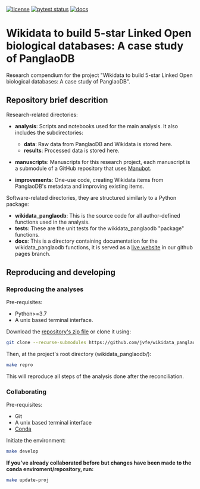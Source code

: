 <!-- badges start -->
[![license](https://img.shields.io/badge/license-BSD%202--Clause-green)](https://github.com/jvfe/wikidata_panglaodb/blob/master/LICENSE)
[![pytest status](https://github.com/jvfe/wikidata_panglaodb/workflows/wikidata_panglaodb/badge.svg)](https://github.com/jvfe/wikidata_panglaodb/actions)
[![docs](https://github.com/jvfe/wikidata_panglaodb/workflows/docs/badge.svg)](https://jvfe.github.io/wikidata_panglaodb/)
<!-- badges end -->

# Wikidata to build 5-star Linked Open biological databases: A case study of PanglaoDB

Research compendium for the project "Wikidata to build 5-star Linked Open biological databases: A case study of PanglaoDB".

## Repository brief descrition

Research-related directories:

* **analysis**: Scripts and notebooks used for the main analysis. It also includes the subdirectories:

    * **data**: Raw data from PanglaoDB and Wikidata is stored here.
    * **results**: Processed data is stored here.

* **manuscripts**: Manuscripts for this research project, each manuscript is a submodule of a GitHub repository that uses 
    [Manubot](https://github.com/manubot/manubot).

* **improvements**: One-use code, creating Wikidata items from PanglaoDB's metadata and improving existing items.

Software-related directories, they are structured similarly to a Python package:

* **wikidata_panglaodb**: This is the source code for all author-defined functions used in the analysis.
* **tests**: These are the unit tests for the wikidata_panglaodb "package" functions.
* **docs**: This is a directory containing documentation for the wikidata_panglaodb functions, it is served as
    a [live website](http://jvfe.github.io/wikidata_panglaodb) in our github pages branch.

## Reproducing and developing

### Reproducing the analyses

Pre-requisites:

* Python>=3.7
* A unix based terminal interface.

Download the [repository's zip file](https://github.com/jvfe/wikidata_panglaodb/archive/master.zip) or clone it using:

```bash
git clone --recurse-submodules https://github.com/jvfe/wikidata_panglaodb
```

Then, at the project's root directory (wikidata_panglaodb/):

```bash
make repro
```

This will reproduce all steps of the analysis done after the reconciliation.

### Collaborating

Pre-requisites:

* Git
* A unix based terminal interface
* [Conda](https://docs.conda.io/projects/conda/en/latest/user-guide/install/index.html)

Initiate the environment:

```bash
make develop
```

**If you've already collaborated before but changes have been made to the conda enviroment/repository, run:**

```bash
make update-proj
```

